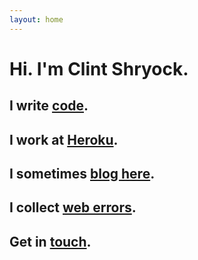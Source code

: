 ```yaml
---
layout: home
---
```


<div class="homepage span6 offset3">
  <h1>Hi. I'm Clint Shryock.</h1>
  <h2>I write <a href="https://github.com/catsby">code</a>.</h2>
  <h2>I work at <a href="http://heroku.com">Heroku</a>.</h2>
  <h2>I sometimes <a href="/archive.html">blog here</a>.</h2>
  <h2>I collect <a href="/web-errors.html">web errors</a>.</h2>
  <h2>Get in <a href="mailto:info@ctshryock.com">touch</a>.</h2>
</div>
